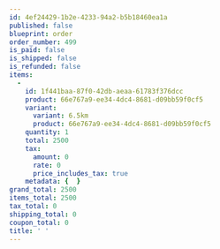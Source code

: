 ```yaml
---
id: 4ef24429-1b2e-4233-94a2-b5b18460ea1a
published: false
blueprint: order
order_number: 499
is_paid: false
is_shipped: false
is_refunded: false
items:
  -
    id: 1f441baa-87f0-42db-aeaa-61783f376dcc
    product: 66e767a9-ee34-4dc4-8681-d09bb59f0cf5
    variant:
      variant: 6.5km
      product: 66e767a9-ee34-4dc4-8681-d09bb59f0cf5
    quantity: 1
    total: 2500
    tax:
      amount: 0
      rate: 0
      price_includes_tax: true
    metadata: {  }
grand_total: 2500
items_total: 2500
tax_total: 0
shipping_total: 0
coupon_total: 0
title: ' '
---
```


